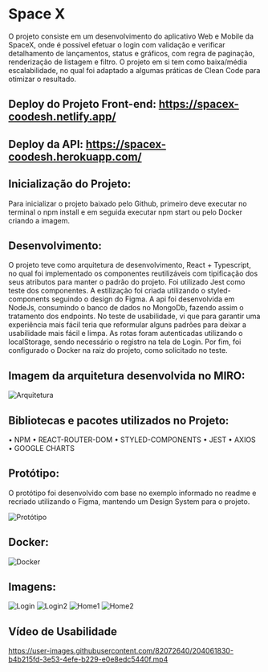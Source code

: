 # Space X

O projeto consiste em um desenvolvimento do aplicativo Web e Mobile da SpaceX, onde é possível efetuar o login com validação e verificar detalhamento de lançamentos, status e gráficos, com regra de paginação, renderização de listagem e filtro. O projeto em si tem como baixa/média escalabilidade, no qual foi adaptado a algumas práticas de Clean Code para otimizar o resultado.

## Deploy do Projeto Front-end: https://spacex-coodesh.netlify.app/

## Deploy da API: https://spacex-coodesh.herokuapp.com/ 

## Inicialização do Projeto:

Para inicializar o projeto baixado pelo Github, primeiro deve executar no terminal o npm install e em seguida executar npm start ou pelo Docker criando a imagem.

## Desenvolvimento:

O projeto teve como arquitetura de desenvolvimento, React + Typescript, no qual foi implementado os componentes reutilizáveis com tipificação dos seus atributos para manter o padrão do projeto. Foi utilizado Jest como teste dos componentes. A estilização foi criada utilizando o styled-components seguindo o design do Figma. A api foi desenvolvida em NodeJs, consumindo o banco de dados no MongoDb, fazendo assim o tratamento dos endpoints. No teste de usabilidade, vi que para garantir uma experiência mais fácil teria que reformular alguns padrões para deixar a usabilidade mais fácil e limpa. As rotas foram autenticadas utilizando o localStorage, sendo necessário o registro na tela de Login. Por fim, foi configurado o Docker na raiz do projeto, como solicitado no teste.

## Imagem da arquitetura desenvolvida no MIRO:

![Arquitetura](https://user-images.githubusercontent.com/82072640/204061541-b9326671-a8ad-4040-b481-665d93ffe2b4.jpg)

## Bibliotecas e pacotes utilizados no Projeto:
• NPM • REACT-ROUTER-DOM • STYLED-COMPONENTS • JEST • AXIOS • GOOGLE CHARTS 

## Protótipo:
O protótipo foi desenvolvido com base no exemplo informado no readme e recriado utilizando o Figma, mantendo um Design System para o projeto.

![Protótipo](https://user-images.githubusercontent.com/82072640/204061576-8c878a00-c0f3-4bb2-a9dd-89c03ac4eb36.jpg)

## Docker: 

![Docker](https://user-images.githubusercontent.com/82072640/204065133-e2e1b13a-a84a-41ac-9f37-f8af208ca590.jpg)

## Imagens: 
![Login](https://user-images.githubusercontent.com/82072640/204062007-d436f8f8-fa56-4304-83f6-e98b9721e545.jpg)
![Login2](https://user-images.githubusercontent.com/82072640/204062012-27cb879f-9d7a-4b34-b8c6-6deaf26c88dc.jpg)
![Home1](https://user-images.githubusercontent.com/82072640/204062017-1e61133e-d998-4523-9801-6be26188e239.jpg)
![Home2](https://user-images.githubusercontent.com/82072640/204062023-61ff9e47-351c-4c21-b088-a8262b682efd.jpg)

## Vídeo de Usabilidade 

https://user-images.githubusercontent.com/82072640/204061830-b4b215fd-3e53-4efe-b229-e0e8edc5440f.mp4


